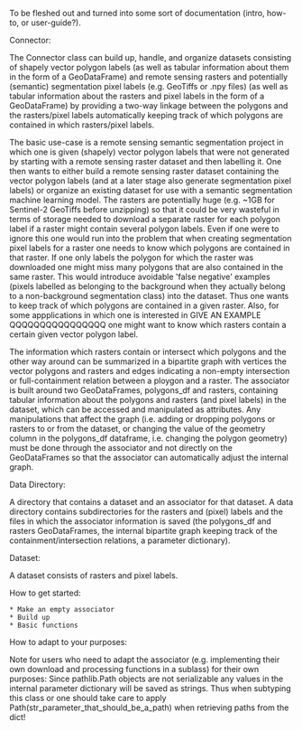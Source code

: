 To be fleshed out and turned into some sort of documentation (intro, how-to, or user-guide?).

Connector:

The Connector class can build up, handle, and organize datasets consisting of shapely vector polygon labels (as well as tabular information about them in the form of a GeoDataFrame) and remote sensing rasters and potentially (semantic) segmentation pixel labels (e.g. GeoTiffs or .npy files) (as well as tabular information about the rasters and pixel labels in the form of a GeoDataFrame) by providing a two-way linkage between the polygons and the rasters/pixel labels automatically keeping track of which polygons are contained in which rasters/pixel labels.

The basic use-case is a remote sensing semantic segmentation project in which one is given (shapely) vector polygon labels that were not generated by starting with a remote sensing raster dataset and then labelling it. One then wants to either build a remote sensing raster dataset containing the vector polygon labels (and at a later stage also generate segmentation pixel labels) or organize an existing dataset for use with a semantic segmentation machine learning model. The rasters are potentially huge (e.g. ~1GB for Sentinel-2 GeoTiffs before unzipping) so that it could be very wasteful in terms of storage needed to download a separate raster for each polygon label if a raster might contain several polygon labels. Even if one were to ignore this one would run into the problem that when creating segmentation pixel labels for a raster one needs to know which polygons are contained in that raster. If one only labels the polygon for which the raster was downloaded one might miss many polygons that are also contained in the same raster. This would introduce avoidable 'false negative' examples (pixels labelled as belonging to the background when they actually belong to a non-background segmentation class) into the dataset. Thus one wants to keep track of which polygons are contained in a given raster. Also, for some appplications in which one is interested in GIVE AN EXAMPLE QQQQQQQQQQQQQQQQ one might want to know which rasters contain a certain given vector polygon label. 

The information which rasters contain or intersect which polygons and the other way around can be summarized in a bipartite graph with vertices the vector polygons and rasters and edges indicating a non-empty intersection or full-containment relation between a ploygon and a raster. The associator is built around two GeoDataFrames, polygons_df and rasters, containing tabular information about the polygons and rasters (and pixel labels) in the dataset, which can be accessed and manipulated as attributes. Any manipulations that affect the graph (i.e. adding or dropping polygons or rasters to or from the dataset, or changing the value of the geometry column in the polygons_df dataframe, i.e. changing the polygon geometry) must be done through the associator and not directly on the GeoDataFrames so that the associator can automatically adjust the internal graph.

Data Directory:

A directory that contains a dataset and an associator for that dataset. A data directory contains subdirectories for the rasters and (pixel) labels and the files in which the associator information is saved (the polygons_df and rasters GeoDataFrames, the internal bipartite graph keeping track of the containment/intersection relations, a parameter dictionary).

Dataset:

A dataset consists of rasters and pixel labels. 

How to get started:

    * Make an empty associator
    * Build up 
    * Basic functions

How to adapt to your purposes:

Note for users who need to adapt the associator (e.g. implementing their own download and processing functions in a sublass) for their own purposes: Since pathlib.Path objects are not serializable any values in the internal parameter dictionary will be saved as strings. Thus when subtyping this class or one should take care to apply Path(str_parameter_that_should_be_a_path) when retrieving paths from the dict!